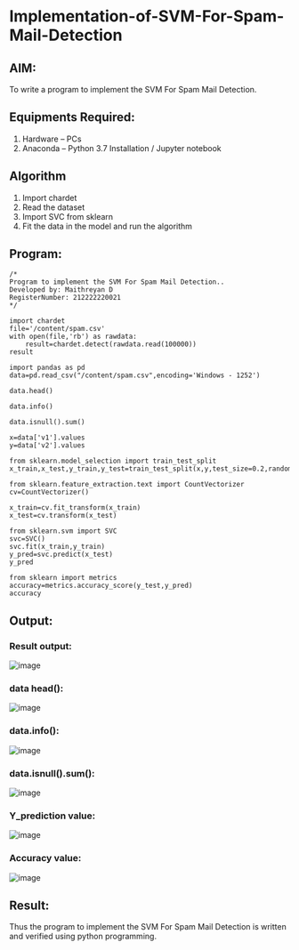 # Implementation-of-SVM-For-Spam-Mail-Detection

## AIM:
To write a program to implement the SVM For Spam Mail Detection.

## Equipments Required:
1. Hardware – PCs
2. Anaconda – Python 3.7 Installation / Jupyter notebook

## Algorithm
1. Import chardet
2. Read the dataset
3. Import SVC from sklearn
4. Fit the data in the model and run the algorithm

## Program:
```
/*
Program to implement the SVM For Spam Mail Detection..
Developed by: Maithreyan D
RegisterNumber: 212222220021
*/

import chardet
file='/content/spam.csv'
with open(file,'rb') as rawdata:
    result=chardet.detect(rawdata.read(100000))
result

import pandas as pd
data=pd.read_csv("/content/spam.csv",encoding='Windows - 1252')

data.head()

data.info()

data.isnull().sum()

x=data['v1'].values
y=data['v2'].values

from sklearn.model_selection import train_test_split
x_train,x_test,y_train,y_test=train_test_split(x,y,test_size=0.2,random_state=0)

from sklearn.feature_extraction.text import CountVectorizer
cv=CountVectorizer()

x_train=cv.fit_transform(x_train)
x_test=cv.transform(x_test)

from sklearn.svm import SVC
svc=SVC()
svc.fit(x_train,y_train)
y_pred=svc.predict(x_test)
y_pred

from sklearn import metrics
accuracy=metrics.accuracy_score(y_test,y_pred)
accuracy
```

## Output:
### Result output:
![image](https://github.com/ShanmathiShanmugam/Implementation-of-SVM-For-Spam-Mail-Detection/assets/121243595/21a2734d-7b70-4787-9326-25a49255b1c3)

### data head():
![image](https://github.com/ShanmathiShanmugam/Implementation-of-SVM-For-Spam-Mail-Detection/assets/121243595/bbc6f73e-9ff7-45d9-8171-ea9e542a3653)

### data.info():
![image](https://github.com/ShanmathiShanmugam/Implementation-of-SVM-For-Spam-Mail-Detection/assets/121243595/985a8fb9-fcbd-4ad5-8ca9-d0f53d3ea7ac)

### data.isnull().sum():
![image](https://github.com/ShanmathiShanmugam/Implementation-of-SVM-For-Spam-Mail-Detection/assets/121243595/4e2d42d9-3051-4b27-ab62-70dd1cd9398c)

### Y_prediction value:
![image](https://github.com/ShanmathiShanmugam/Implementation-of-SVM-For-Spam-Mail-Detection/assets/121243595/1f9f5616-5aff-4a15-b3e4-99034741b9ae)

### Accuracy value:
![image](https://github.com/ShanmathiShanmugam/Implementation-of-SVM-For-Spam-Mail-Detection/assets/121243595/cf44edad-1fbb-464a-8b3e-b54a59d4ec66)

## Result:
Thus the program to implement the SVM For Spam Mail Detection is written and verified using python programming.
